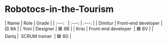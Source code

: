 # Robotocs-in-the-Tourism
| Name | Role | Grade |
| :---:   | :---: | :---: |
| Dimitur | Front-end developer | 🟨 8A |
| Yoni | Designer | 🟥 8B |
| Krisi | Front-end developer  | 🟩 8V |
| Dariq |  SCRUM trainer  | 🟦 8G |
